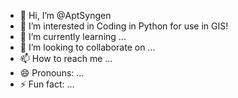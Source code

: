 - 👋 Hi, I’m @AptSyngen
- 👀 I’m interested in Coding in Python for use in GIS!
- 🌱 I’m currently learning ...
- 💞️ I’m looking to collaborate on ...
- 📫 How to reach me ...
- 😄 Pronouns: ...
- ⚡ Fun fact: ...

<!---
AptSyngen/AptSyngen is a ✨ special ✨ repository because its `README.md` (this file) appears on your GitHub profile.
You can click the Preview link to take a look at your changes.
--->

